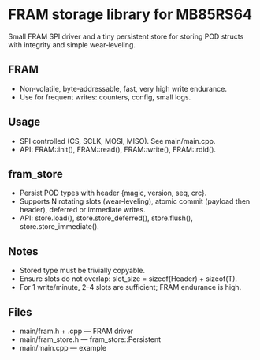 # FRAM storage library for MB85RS64

Small FRAM SPI driver and a tiny persistent store for storing POD structs with integrity and simple wear‑leveling.

## FRAM
- Non‑volatile, byte‑addressable, fast, very high write endurance.
- Use for frequent writes: counters, config, small logs.

## Usage
- SPI controlled (CS, SCLK, MOSI, MISO). See main/main.cpp.
- API: FRAM::init(), FRAM::read(), FRAM::write(), FRAM::rdid().

## fram_store
- Persist POD types with header {magic, version, seq, crc}.
- Supports N rotating slots (wear‑leveling), atomic commit (payload then header), deferred or immediate writes.
- API: store.load(), store.store_deferred(), store.flush(), store.store_immediate().

## Notes
- Stored type must be trivially copyable.
- Ensure slots do not overlap: slot_size = sizeof(Header) + sizeof(T).
- For 1 write/minute, 2–4 slots are sufficient; FRAM endurance is high.

## Files
- main/fram.h + .cpp — FRAM driver
- main/fram_store.h — fram_store::Persistent
- main/main.cpp — example